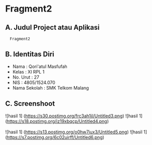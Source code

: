 # Fragment2

## A. Judul Project atau Aplikasi
      Fragment2

## B. Identitas Diri
   - Nama          : Qori'atul Masfufah
   - Kelas         : XI RPL 1
   - No. Urut      : 27
   - NIS           : 4805/1524.070
   - Nama Sekolah  : SMK Telkom Malang

## C. Screenshoot
  ![hasil 1] (https://s30.postimg.org/frc3ah1jl/Untitled3.png)
  ![hasil 1] (https://s18.postimg.org/iz19xbqcp/Untitled4.png)<br><br>
  ![hasil 1] (https://s13.postimg.org/o0hw7jux3/Untitled5.png)
  ![hasil 1] (https://s7.postimg.org/6c02uirff/Untitled6.png)
